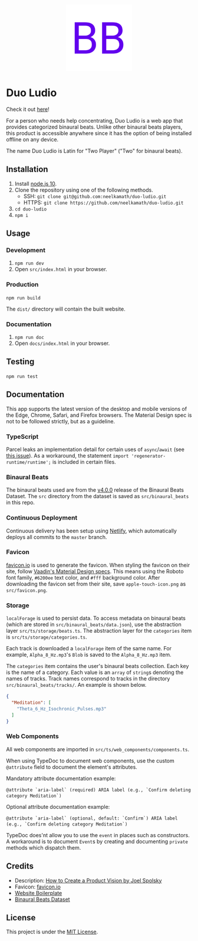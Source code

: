 <p align="center"><img alt="Favicon" src="src/favicon.png"></p>

# Duo Ludio

Check it out [here](https://duo-ludio.netlify.com/)!

For a person who needs help concentrating, Duo Ludio is a web app that provides categorized binaural beats. Unlike other binaural beats players, this product is accessible anywhere since it has the option of being installed offline on any device.

The name Duo Ludio is Latin for "Two Player" ("Two" for binaural beats).

## Installation

1. Install [node.js 10](https://nodejs.org/en/download/).
1. Clone the repository using one of the following methods.
    - SSH: `git clone git@github.com:neelkamath/duo-ludio.git`
    - HTTPS: `git clone https://github.com/neelkamath/duo-ludio.git`
1. `cd duo-ludio`
1. `npm i`

## Usage

### Development

1. `npm run dev`
1. Open `src/index.html` in your browser.

### Production

`npm run build`

The `dist/` directory will contain the built website.

### Documentation

1. `npm run doc` 
1. Open `docs/index.html` in your browser.

## Testing

`npm run test`

## Documentation

This app supports the latest version of the desktop and mobile versions of the Edge, Chrome, Safari, and Firefox browsers. The Material Design spec is not to be followed strictly, but as a guideline.

### TypeScript

Parcel leaks an implementation detail for certain uses of `async`/`await` (see [this issue](https://github.com/parcel-bundler/parcel/issues/1762#issuecomment-504389468)). As a workaround, the statement `import 'regenerator-runtime/runtime';` is included in certain files.

### Binaural Beats

The binaural beats used are from the [v4.0.0](https://github.com/neelkamath/binaural-beats-dataset/releases/tag/v4.0.0) release of the Binaural Beats Dataset. The `src` directory from the dataset is saved as `src/binaural_beats` in this repo.

### Continuous Deployment

Continuous delivery has been setup using [Netlify](https://www.netlify.com), which automatically deploys all commits to the `master` branch.

### Favicon

[favicon.io](https://favicon.io/favicon-generator/) is used to generate the favicon. When styling the favicon on their site, follow [Vaadin's Material Design specs](https://cdn.vaadin.com/vaadin-material-styles/1.2.0/demo/index.html). This means using the Roboto font family, `#6200ee` text color, and `#fff` background color. After downloading the favicon set from their site, save `apple-touch-icon.png` as `src/favicon.png`.

### Storage

`localForage` is used to persist data. To access metadata on binaural beats (which are stored in `src/binaural_beats/data.json`), use the abstraction layer `src/ts/storage/beats.ts`. The abstraction layer for the `categories` item is `src/ts/storage/categories.ts`.

Each track is downloaded a `localForage` item of the same name. For example, `Alpha_8_Hz.mp3`'s `Blob` is saved to the `Alpha_8_Hz.mp3` item.

The `categories` item contains the user's binaural beats collection. Each key is the name of a category. Each value is an `array` of `string`s denoting the names of tracks. Track names correspond to tracks in the directory `src/binaural_beats/tracks/`. An example is shown below.
```json
{
  "Meditation": [
    "Theta_6_Hz_Isochronic_Pulses.mp3"
  ]
}
```

### Web Components

All web components are imported in `src/ts/web_components/components.ts`.

When using TypeDoc to document web components, use the custom `@attribute` field to document the element's attributes.

Mandatory attribute documentation example:
```
@attribute `aria-label` (required) ARIA label (e.g., `Confirm deleting category Meditation`)
```
Optional attribute documentation example:
```
@attribute `aria-label` (optional, default: `Confirm`) ARIA label (e.g., `Confirm deleting category Meditation`)
```

TypeDoc does'nt allow you to use the `event` in places such as constructors. A workaround is to document `Event`s by creating and documenting `private` methods which dispatch them.

## Credits

- Description: [How to Create a Product Vision by Joel Spolsky](https://www.joelonsoftware.com/2002/05/09/product-vision/)
- Favicon: [favicon.io](https://favicon.io/favicon-generator/)
- [Website Boilerplate](https://github.com/neelkamath/website-boilerplate)
- [Binaural Beats Dataset](https://github.com/neelkamath/binaural-beats-dataset)

## License

This project is under the [MIT License](LICENSE).
